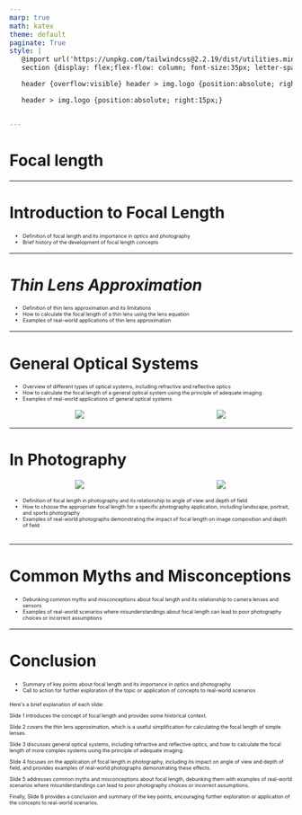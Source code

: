 ```yaml
---
marp: true
math: katex
theme: default
paginate: True
style: |
   @import url('https://unpkg.com/tailwindcss@2.2.19/dist/utilities.min.css');
   section {display: flex;flex-flow: column; font-size:35px; letter-spacing:1.4px;}

   header {overflow:visible} header > img.logo {position:absolute; right:15px;}

   header > img.logo {position:absolute; right:15px;}


---
```

<!-- backgroundColor: white -->
<!-- _class: lead -->

 # Focal length

---
<style scoped>p,li {font-size:0.92em}</style>

 # **Introduction to Focal Length**
- Definition of focal length and its importance in optics and photography
- Brief history of the development of focal length concepts


---
<style scoped>p,li {font-size:0.88em}</style>

 # _Thin Lens Approximation_
- Definition of thin lens approximation and its limitations
- How to calculate the focal length of a thin lens using the lens equation
- Examples of real-world applications of thin lens approximation


---
<style scoped>p,li {font-size:0.80em}</style>

 # General Optical Systems
- Overview of different types of optical systems, including refractive and reflective optics
- How to calculate the focal length of a general optical system using the principle of adequate imaging
- Examples of real-world applications of general optical systems
<div style="display: flex; flex: 1 1 auto; flex-flow: row; min-height: 0"><div style="display: flex; flex: 1 1 auto; justify-content: center;min-height:0;min-width:0; margin-bottom:0.1em;;margin-right:0.15em">
<img style='object-fit: contain; max-height:100%; max-width:100%; background-color: rgba(0,0,0,0);' src='https://upload.wikimedia.org/wikipedia/commons/thumb/f/fc/Thick_Lens_Diagram.svg/330px-Thick_Lens_Diagram.svg.png'/>
</div>
<div style="display: flex; flex: 1 1 auto; justify-content: center;min-height:0;min-width:0; margin-bottom:0.1em;;margin-right:0.15em">
<img style='object-fit: contain; max-height:100%; max-width:100%; background-color: rgba(0,0,0,0);' src='https://upload.wikimedia.org/wikipedia/commons/thumb/c/c1/Wiki_efl.jpg/220px-Wiki_efl.jpg'/>
</div>
</div>


---
<style scoped>p,li {font-size:0.80em}</style>

 # In Photography
<div style='flex:1 1 auto; min-height:0;' class="grid grid-cols-8 gap-4">
<div style='display:flex; flex-flow:column; min-height:0;' class="col-span-4">

<div style="display: flex; flex: 1 1 auto; flex-flow: row; min-height: 0"><div style="display: flex; flex: 1 1 auto; justify-content: center;min-height:0;min-width:0; margin-bottom:0.1em;;margin-right:0.15em">
<img style='object-fit: contain; max-height:100%; max-width:100%; background-color: rgba(0,0,0,0);' src='https://upload.wikimedia.org/wikipedia/commons/thumb/4/47/Thin_lens_images.svg/330px-Thin_lens_images.svg.png'/>
</div>
<div style="display: flex; flex: 1 1 auto; justify-content: center;min-height:0;min-width:0; margin-bottom:0.1em;;margin-right:0.15em">
<img style='object-fit: contain; max-height:100%; max-width:100%; background-color: rgba(0,0,0,0);' src='https://upload.wikimedia.org/wikipedia/commons/thumb/d/d3/Camera_focal_length_distance_house_animation.gif/330px-Camera_focal_length_distance_house_animation.gif'/>
</div>
</div>

</div>

<div style='display:flex; flex-flow:column; min-height:0;' class="col-span-4">

- Definition of focal length in photography and its relationship to angle of view and depth of field
- How to choose the appropriate focal length for a specific photography application, including landscape, portrait, and sports photography
- Examples of real-world photographs demonstrating the impact of focal length on image composition and depth of field
</div>

</div>


---
<style scoped>p,li {font-size:0.92em}</style>

 # Common Myths and Misconceptions

- Debunking common myths and misconceptions about focal length and its relationship to camera lenses and sensors
- Examples of real-world scenarios where misunderstandings about focal length can lead to poor photography choices or incorrect assumptions

---
<style scoped>p,li {font-size:0.64em}</style>

 # Conclusion

- Summary of key points about focal length and its importance in optics and photography
- Call to action for further exploration of the topic or application of concepts to real-world scenarios

Here's a brief explanation of each slide:

Slide 1 introduces the concept of focal length and provides some historical context.

Slide 2 covers the thin lens approximation, which is a useful simplification for calculating the focal length of simple lenses.

Slide 3 discusses general optical systems, including refractive and reflective optics, and how to calculate the focal length of more complex systems using the principle of adequate imaging.

Slide 4 focuses on the application of focal length in photography, including its impact on angle of view and depth of field, and provides examples of real-world photographs demonstrating these effects.

Slide 5 addresses common myths and misconceptions about focal length, debunking them with examples of real-world scenarios where misunderstandings can lead to poor photography choices or incorrect assumptions.

Finally, Slide 6 provides a conclusion and summary of the key points, encouraging further exploration or application of the concepts to real-world scenarios.
